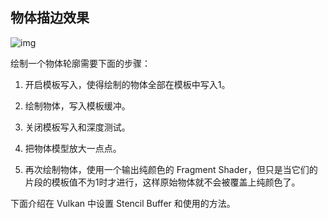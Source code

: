 ## 物体描边效果

![img](http://learnopengl.com/img/advanced/stencil_scene_outlined.png)

绘制一个物体轮廓需要下面的步骤：

1. 开启模板写入，使得绘制的物体全部在模板中写入1。

2. 绘制物体，写入模板缓冲。

3. 关闭模板写入和深度测试。

4. 把物体模型放大一点点。

6. 再次绘制物体，使用一个输出纯颜色的 Fragment Shader，但只是当它们的片段的模板值不为1时才进行，这样原始物体就不会被覆盖上纯颜色了。

下面介绍在 Vulkan 中设置 Stencil Buffer 和使用的方法。
